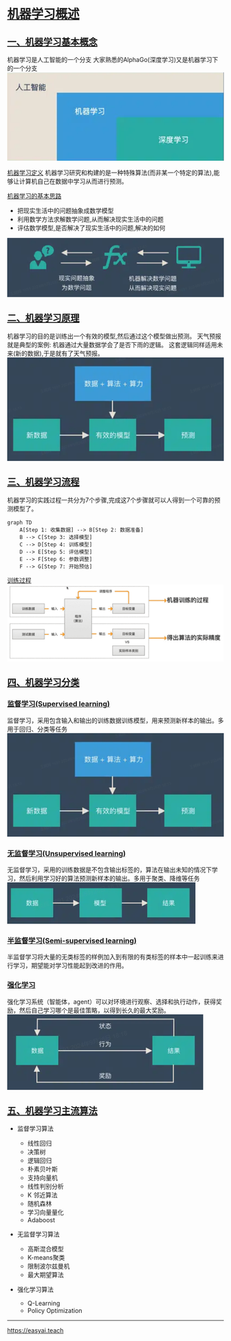 # [机器学习概述]()

## [一、机器学习基本概念]()
机器学习是人工智能的一个分支
大家熟悉的AlphaGo(深度学习)又是机器学习下的一个分支
![!\[\](../image/ml1.png)](../image/ml1.png)

[机器学习定义]()
机器学习研究和构建的是一种特殊算法(而非某一个特定的算法),能够让计算机自己在数据中学习从而进行预测。

[机器学习的基本思路]()
- 把现实生活中的问题抽象成数学模型
- 利用数学方法求解数学问题,从而解决现实生活中的问题
- 评估数学模型,是否解决了现实生活中的问题,解决的如何

![!\[\](../image/ml2.png)](../image/ml2.png)

## [二、机器学习原理]()
机器学习的目的是训练出一个有效的模型,然后通过这个模型做出预测。
天气预报就是典型的案例:
机器通过大量数据学会了是否下雨的逻辑。
这套逻辑同样适用未来(新的数据),于是就有了天气预报。
![!\[\](../image/ml3.png)](../image/ml3.png)


## [三、机器学习流程]()
机器学习的实践过程一共分为7个步骤,完成这7个步骤就可以人得到一个可靠的预测模型了。

```mermaid
graph TD
    A[Step 1: 收集数据] --> B[Step 2: 数据准备]
    B --> C[Step 3: 选择模型]
    C --> D[Step 4: 训练模型]
    D --> E[Step 5: 评估模型]
    E --> F[Step 6: 参数调整]
    F --> G[Step 7: 开始预估]
```
[训练过程]()
![!\[\](../image/ml-train.jpg)](../image/ml-train.jpg)
## [四、机器学习分类]()
### [监督学习(Supervised learning)]()
监督学习，采用包含输入和输出的训练数据训练模型，用来预测新样本的输出。多用于回归、分类等任务
![!\[\](../image/ml3.png)](../image/ml3.png)
### [无监督学习(Unsupervised learning)]()
无监督学习，采用的训练数据是不包含输出标签的，算法在输出未知的情况下学习，然后利用学习好的算法预测新样本的输出。多用于聚类、降维等任务
![!\[\](../image/ml4.png)](../image/ml4.png)
### [半监督学习(Semi-supervised learning)]()
半监督学习将大量的无类标签的样例加入到有限的有类标签的样本中一起训练来进行学习，期望能对学习性能起到改进的作用。
### [强化学习]()
强化学习系统（智能体，agent）可以对环境进行观察、选择和执行动作，获得奖励，然后自己学习哪个是最佳策略，以得到长久的最大奖励。
![!\[\](../image/ml5.png)](../image/ml5.png)

## [五、机器学习主流算法]()

* 监督学习算法
  - 线性回归
  - 决策树
  - 逻辑回归
  - 朴素贝叶斯
  -  支持向量机
  - 线性判别分析
  - K 邻近算法
  - 随机森林
  - 学习向量量化
  - Adaboost

* 无监督学习算法
  - 高斯混合模型
  - K-means聚类
  - 限制波尔兹曼机
  - 最大期望算法

* 强化学习算法
  - Q-Learning
  - Policy Optimization

---------
https://easyai.teach